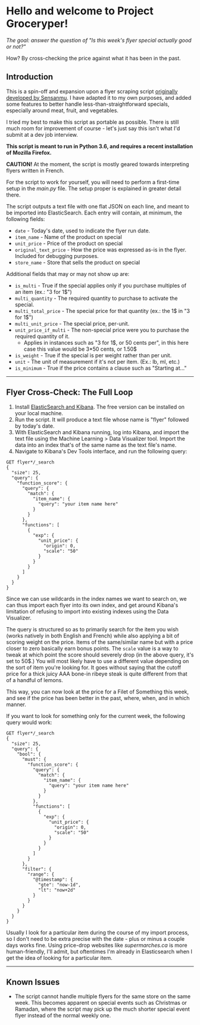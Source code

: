 # Hello and welcome to Project Groceryper!

*The goal: answer the question of "Is this week's flyer special actually good or not?"*

How?  By cross-checking the price against what it has been in the past.

## Introduction

This is a spin-off and expansion upon a flyer scraping script [originally developed
by Sensanmu](https://www.reddit.com/r/learnpython/comments/el0v78/grocery_flyer_scrapper_metro_canada/).
I have adapted it to my own purposes, and added some features to better handle less-than-straightforward
specials, especially around meat, fruit, and vegetables.

I tried my best to make this script as portable as possible.  There is still much room for improvement
of course - let's just say this isn't what I'd submit at a dev job interview.

**This script is meant to run in Python 3.6, and requires a recent installation of Mozilla Firefox.**

**CAUTION!** At the moment, the script is mostly geared towards interpreting flyers written in French.

For the script to work for yourself, you will need to perform a first-time setup in the *main.py* file.
The setup proper is explained in greater detail there.

The script outputs a text file with one flat JSON on each line, and meant to be imported into ElasticSearch.
Each entry will contain, at minimum, the following fields:
* `date` - Today's date, used to indicate the flyer run date.
* `item_name` - Name of the product on special
* `unit_price` - Price of the product on special
* `original_text_price` - How the price was expressed as-is in the flyer.  Included for debugging purposes.
* `store_name` - Store that sells the product on special

Additional fields that may or may not show up are:
* `is_multi` - True if the special applies only if you purchase multiples of an item (ex.: "3 for 1$")
* `multi_quantity` - The required quantity to purchase to activate the special.
* `multi_total_price` - The special price for that quantity (ex.: the 1$ in "3 for 1$")
* `multi_unit_price` - The special price, per-unit.
* `unit_price_if_multi` - The non-special price were you to purchase the required quantity of it.
  * Applies in instances such as "3 for 1$, or 50 cents per", in this here case this value would be 3*50 cents, or 1.50$
* `is_weight` - True if the special is per weight rather than per unit.
* `unit` - The unit of measurement if it's not per item.  (Ex.: lb, ml, etc.)
* `is_minimum` - True if the price contains a clause such as "Starting at..."

-----------------------

## Flyer Cross-Check: The Full Loop

1. Install [ElasticSearch and Kibana](https://www.elastic.co).  The free version can be installed on your local machine.
2. Run the script.  It will produce a text file whose name is "flyer" followed by today's date.
3. With ElasticSearch and Kibana running, log into Kibana, and import the text file using the Machine Learning > Data Visualizer tool.  Import the data into an index that's of the same name as the text file's name.
4. Navigate to Kibana's Dev Tools interface, and run the following query:

```
GET flyer*/_search
{
  "size": 25,
  "query": {
    "function_score": {
      "query": {
        "match": {
          "item_name": {
            "query": "your item name here"
          }
        }
      },
      "functions": [
        {
          "exp": {
            "unit_price": {
              "origin": 0,
              "scale": "50"
            }
          }
        }
      ]
    }
  }
}
```

Since we can use wildcards in the index names we want to search on, we can thus import each flyer
into its own index, and get around Kibana's limitation of refusing to import into existing indexes
using the Data Visualizer.

The query is structured so as to primarily search for the item you wish (works natively in both English
and French) while also applying a bit of scoring weight on the price.  Items of the same/similar name but
with a price closer to zero basically earn bonus points.  The `scale` value is a way to tweak at which point
the score should severely drop (in the above query, it's set to 50$.)  You will most likely have to use
a different value depending on the sort of item you're looking for.  It goes without saying that the
cutoff price for a thick juicy AAA bone-in ribeye steak is quite different from that of a handful of lemons.

This way, you can now look at the price for a Filet of Something this week, and see if the price has been
better in the past, where, when, and in which manner.

If you want to look for something only for the current week, the following query would work:

```
GET flyer*/_search
{
  "size": 25,
  "query": {
    "bool": {
      "must": {
        "function_score": {
          "query": {
            "match": {
              "item_name": {
                "query": "your item name here"
              }
            }
          },
          "functions": [
            {
              "exp": {
                "unit_price": {
                  "origin": 0,
                  "scale": "50"
                }
              }
            }
          ]
        }
      },
      "filter": {
        "range": {
          "@timestamp": {
            "gte": "now-1d",
            "lt": "now+2d"
          }
        }
      }
    }
  }
}
```
Usually I look for a particular item during the course of my import process, so I don't need to be
extra precise with the date - plus or minus a couple days works fine.  Using price-drop websites
like *supermarches.ca* is more human-friendly, I'll admit, but oftentimes I'm already in Elasticsearch
when I get the idea of looking for a particular item.

-----------------------

## Known Issues

* The script cannot handle multiple flyers for the same store on the same week.  This becomes apparent 
on special events such as Christmas or Ramadan, where the script may pick up the much shorter special
event flyer instead of the normal weekly one.